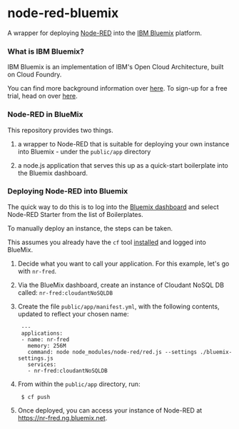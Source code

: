 node-red-bluemix
================

A wrapper for deploying [Node-RED](http://nodered.org) into the [IBM Bluemix](http://bluemix.net) platform.


### What is IBM Bluemix?

IBM Bluemix is an implementation of IBM's Open Cloud Architecture, built on Cloud Foundry.

You can find more background information over [here](http://www-01.ibm.com/software/ebusiness/jstart/bluemix/). 
To sign-up for a free trial, head on over [here](http://www.bluemix.net).

### Node-RED in BlueMix

This repository provides two things.

1. a wrapper to Node-RED that is suitable for deploying your own instance into Bluemix - under the `public/app` directory

2. a node.js application that serves this up as a quick-start boilerplate into the Bluemix dashboard.

### Deploying Node-RED into Bluemix

The quick way to do this is to log into the [Bluemix dashboard](http://www.bluemix.net) and select Node-RED Starter from the list of Boilerplates.

To manually deploy an instance, the steps can be taken.

This assumes you already have the `cf` tool [installed](http://www.ng.bluemix.net/docs/BuildingWeb.jsp#install-cf) and logged into BlueMix.

1. Decide what you want to call your application. For this example, let's go with `nr-fred`.
2. Via the BlueMix dashboard, create an instance of Cloudant NoSQL DB called: `nr-fred:cloudantNoSQLDB`
3. Create the file `public/app/manifest.yml`, with the following contents, updated to reflect your chosen name:

   ```
    ---
    applications:
    - name: nr-fred
      memory: 256M
      command: node node_modules/node-red/red.js --settings ./bluemix-settings.js
      services:
      - nr-fred:cloudantNoSQLDB
   ```
4. From within the `public/app` directory, run:
   ```
    $ cf push
    ```

5. Once deployed, you can access your instance of Node-RED at <https://nr-fred.ng.bluemix.net>.

